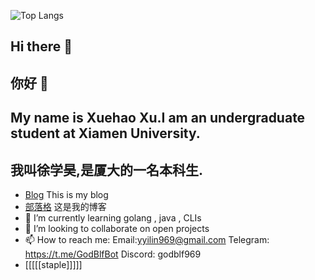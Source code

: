 <!--![蓝屏](tokisaki-kurumi.gif)-->
![Top Langs](https://github-readme-stats.vercel.app/api/top-langs/?username=godblf&layout=compact&theme=radical)
## Hi there 👋
## 你好 👋
<!--
**GodBlf/GodBlf** is a ✨ _special_ ✨ repository because its `README.md` (this file) appears on your GitHub profile.

Here are some ideas to get you started:
-->
## My name is Xuehao Xu.I am an undergraduate student at Xiamen University.
## 我叫徐学昊,是厦大的一名本科生.
- [Blog](https://godblf.github.io/) This is my blog
- [部落格](https://godblf.github.io/) 这是我的博客
- 🌱 I’m currently learning golang , java , CLIs
- 👯 I’m looking to collaborate on open projects
- 📫 How to reach me: Email:yyilin969@gmail.com  Telegram: https://t.me/GodBlfBot  Discord: godblf969
- [[[[[staple]]]]]



